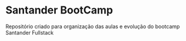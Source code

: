 # Santander BootCamp

Repositório criado para organização das aulas e evolução do bootcamp Santander Fullstack


